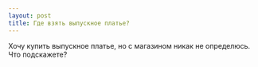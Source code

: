 ```yaml
---
layout: post 
title: Где взять выпускное платье? 
--- 
```

Хочу купить выпускное платье, но с магазином никак не определюсь. Что подскажете?